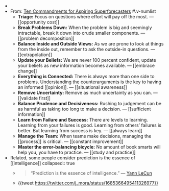 -
- From: [Ten Commandments for Aspiring Superforecasters](https://fs.blog/ten-commandments-for-superforecasters/) #.v-numlist
	- **Triage:** Focus on questions where effort will pay off the most. — [[opportunity cost]]
	- **Break Problems Down:** When the problem is big and seemingly intractable, break it down into crude smaller components. — [[problem decomposition]]
	- **Balance Inside and Outside Views:** As we are prone to look at things from the inside out, remember to ask the outside-in questions. — [[extrapolation]]
	- **Update your Beliefs:** We are never 100 percent confident, update your beliefs as new information becomes available. — [[embrace change]]
	- **Everything is Connected:**  There is always more than one side to problems. Understanding the counterarguments is the key to having an informed [[opinion]]. — [[situational awareness]]
	- **Remove Uncertainty:** Remove as much uncertainty as you can. — [[validate first]]
	- **Balance Prudence and Decisiveness:** Rushing to judgement can be as harmful as taking too long to make a decision. — [[sufficient information]]
	- **Learn from Failure and Success:** There are levels to learning. Learning from your failures is good. Learning from others’ failures is better. But learning from success is key. — [[always learn]]
	- **Manage the Team:** When teams make decisions, managing the [[process]] is critical. — [[constant improvement]]
	- **Master the error-balancing bicycle:** No amount of book smarts will help you, you have to practice. — [[study and practice]]
- Related, some people consider prediction is the essence of [[intelligence]]
  collapsed:: true
	- > “Prediction is the essence of intelligence.” — [Yann LeCun](https://twitter.com/ylecun/status/864463163135324165)
	- {{tweet https://twitter.com/j_mora/status/1685366495411326977}}
